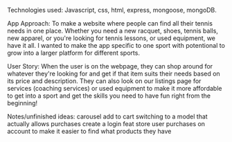 Technologies used:
  Javascript, css, html, express, mongoose, mongoDB.

App Approach:
  To make a website where people can find all their tennis needs in one place. Whether you need a new racquet, shoes, tennis balls, new apparel, or you're looking for tennis lessons, or used equipment, we have it all. I wanted to make the app specific to one sport with potentional to grow into a larger platform for different sports. 

User Story:
  When the user is on the webpage, they can shop around for whatever they're looking for and get if that item suits their needs based on its price and description. They can also look on our listings page for services (coaching services) or used equipment to make it more affordable to get into a sport and get the skills you need to have fun right from the beginning!

Notes/unfinished ideas:
  carousel
  add to cart
  switching to a model that actually allows purchases
  create a login feat 
  store user purchases on account to make it easier to find what products they have